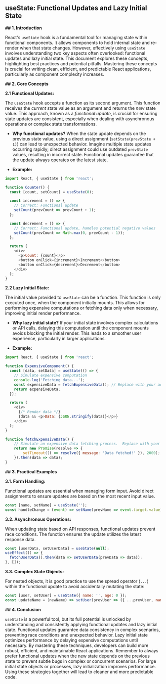 ## useState: Functional Updates and Lazy Initial State

**## 1. Introduction**

React's `useState` hook is a fundamental tool for managing state within functional components.  It allows components to hold internal state and re-render when that state changes.  However, effectively using `useState` involves understanding two key aspects often overlooked: functional updates and lazy initial state.  This document explores these concepts, highlighting best practices and potential pitfalls.  Mastering these concepts is crucial for writing clean, efficient, and predictable React applications, particularly as component complexity increases.

**## 2. Core Concepts**

**2.1 Functional Updates:**

The `useState` hook accepts a function as its second argument. This function receives the *current* state value as an argument and returns the *new* state value. This approach, known as a *functional update*, is crucial for ensuring state updates are consistent, especially when dealing with asynchronous operations or complex state transformations.

* **Why functional updates?**  When the state update depends on the previous state value, using a direct assignment (`setState(prevState + 1)`) can lead to unexpected behavior.  Imagine multiple state updates occurring rapidly; direct assignment could use outdated `prevState` values, resulting in incorrect state. Functional updates guarantee that the update always operates on the latest state.

* **Example:**

```javascript
import React, { useState } from 'react';

function Counter() {
  const [count, setCount] = useState(0);

  const increment = () => {
    // Correct: Functional update
    setCount(prevCount => prevCount + 1); 
  };

  const decrement = () => {
    // Correct: Functional update, handles potential negative values
    setCount(prevCount => Math.max(0, prevCount - 1));
  };

  return (
    <div>
      <p>Count: {count}</p>
      <button onClick={increment}>Increment</button>
      <button onClick={decrement}>Decrement</button>
    </div>
  );
}
```

**2.2 Lazy Initial State:**

The initial value provided to `useState` can be a function. This function is only executed once, when the component initially mounts.  This allows for performing expensive computations or fetching data only when necessary, improving initial render performance.

* **Why lazy initial state?**  If your initial state involves complex calculations or API calls, delaying this computation until the component mounts avoids blocking the initial render.  This leads to a smoother user experience, particularly in larger applications.

* **Example:**

```javascript
import React, { useState } from 'react';

function ExpensiveComponent() {
  const [data, setData] = useState(() => {
    // Simulate expensive computation
    console.log('Fetching data...');
    const expensiveData = fetchExpensiveData(); // Replace with your actual data fetching logic
    return expensiveData;
  });

  return (
    <div>
      {/* Render data */}
      {data && <p>Data: {JSON.stringify(data)}</p>}
    </div>
  );
}

function fetchExpensiveData() {
    // Simulate an expensive data fetching process.  Replace with your actual implementation
    return new Promise(resolve => {
        setTimeout(() => resolve({ message: 'Data fetched!' }), 2000);
    }).then(data => data);
}
```

**## 3. Practical Examples**

**3.1.  Form Handling:**

Functional updates are essential when managing form input.  Avoid direct assignments to ensure updates are based on the most recent input value.

```javascript
const [name, setName] = useState('');
const handleChange = (event) => setName(prevName => event.target.value);
```

**3.2. Asynchronous Operations:**

When updating state based on API responses, functional updates prevent race conditions.  The function ensures the update utilizes the latest response data.


```javascript
const [userData, setUserData] = useState(null);
useEffect(() => {
  fetchUserData().then(data => setUserData(prevData => data));
}, []);
```

**3.3. Complex State Objects:**

For nested objects,  it is good practice to use the spread operator (`...`) within the functional update to avoid accidentally mutating the state:

```javascript
const [user, setUser] = useState({ name: '', age: 0 });
const updateName = (newName) => setUser(prevUser => ({ ...prevUser, name: newName }));
```


**## 4. Conclusion**

`useState` is a powerful tool, but its full potential is unlocked by understanding and consistently applying functional updates and lazy initial state. Functional updates guarantee data consistency in complex scenarios, preventing race conditions and unexpected behavior. Lazy initial state optimizes performance by delaying expensive computations until necessary. By mastering these techniques, developers can build more robust, efficient, and maintainable React applications.  Remember to always prefer functional updates when the new state depends on the previous state to prevent subtle bugs in complex or concurrent scenarios.  For large initial state objects or processes, lazy initialization improves performance. Using these strategies together will lead to cleaner and more predictable code.